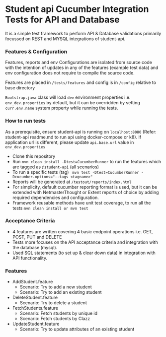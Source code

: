 # Student api Cucumber Integration Tests for API and Database

It is a simple test framework to perform API & Database validations primarily focussed on REST and MYSQL integrations of
student-api.

### Features & Configuration

Features, reports and env Configurations are isolated from source code with the intention of updates in any of the
features (example test data) and env configuration does not require to compile the source code.

Features are placed in `/tests/features` and config is in `/config` relative to base directory

`Bootstrap.java` class will load `dev` environment properties i.e. `env_dev.properties` by default, but it can be
overridden by setting `curr.env.name` system property while running the tests.

### How to run tests

As a prerequisite, ensure student-api is running on `localhost:8080` (Refer: student-api readme.md to run api using
docker-compose or k8). If application url is different, please update `api.base.url` value in `env_dev.properties`

* Clone this repository
* Run `mvn clean install -Dtest=CucumberRunner` to run the features which are tagged as `@student-api` (all scenarios)
* To run a specific tests (tag) ` mvn test -Dtest=CucumberRunner -Dcucumber.options="--tags <tagname>"`
* Reports will be generated at `/testout/reports/index.html`
* For simplicity, default cucumber reporting format is used, but it can be extended with NetmasterThought or Extent
  reports of choice by adding required dependencies and configuration.
* Framework reusable methods have unit test coverage, to run all the tests `mvn clean install or mvn test`

### Acceptance Criteria

* 4 features are written covering 4 basic endpoint operations i.e. GET, POST, PUT and DELETE
* Tests more focuses on the API acceptance criteria and integration with the database (mysql).
* Used SQL statements (to set up & clear down data) in integration with API functionality.

### Features

* AddStudent.feature
    * Scenario: Try to add a new student
    * Scenario: Try to add an existing student
* DeleteStudent.feature
    * Scenario: Try to delete a student
* FetchStudents.feature
    * Scenario: Fetch students by unique id
    * Scenario: Fetch students by Clazz
* UpdateStudent.feature
    * Scenario: Try to update attributes of an existing student


